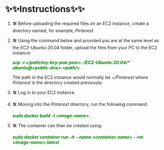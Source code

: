 # ✨✨Instructions✨✨

1. 🛠 Before uploading the required files on an EC2 instance, create a directory named, for example, *Pinterest*.

2. 🛠 Using the command below and provided you are at the same level as the *EC2-Ubuntu-20.04* folder, upload the files from your PC to the EC2 instance:
   
   <span style="color:green">***scp -i </path/my-key-pair.pem> ./EC2-Ubuntu-20.04/\* ubuntu\@\<public-dns>\:\<path/>***</span>

   The path in the EC2 instance would normally be *~/Pinterest* where *Pinterest* is the directory created previously.

3. 🛠 Log in to your EC2 instance.
4. 🛠 Moving into the *Pinterest* directory, run the following command:
   
   <span style="color:green"> ***sudo docker build -t \<image-name> .***</span>
   
5. 🛠 The container can then be created using:

    <span style="color:green">***sudo docker container run -it --name \<container-name> --rm \<image-name>:latest***</span>
